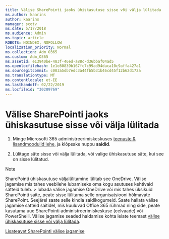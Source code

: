 ```yaml
---
title: Välise SharePointi jaoks ühiskasutuse sisse või välja lülitada
ms.author: kaarins
author: kaarins
manager: scotv
ms.date: 5/17/2018
ms.audience: Admin
ms.topic: article
ROBOTS: NOINDEX, NOFOLLOW
localization_priority: Normal
ms.collection: Adm_O365
ms.custom: Adm_O365
ms.assetid: e13940be-483f-46ed-a88c-d36bbaf04ad5
ms.openlocfilehash: 1e1e80839b167fc7c99ad94daca10c9affa427a1
ms.sourcegitcommit: c003a5db7edc3a44fb5b31b46cd45f12b62d172a
ms.translationtype: MT
ms.contentlocale: et-EE
ms.lasthandoff: 02/22/2019
ms.locfileid: "30209769"
---
```

# <a name="turn-external-sharing-on-or-off-for-sharepoint"></a>Välise SharePointi jaoks ühiskasutuse sisse või välja lülitada

1. Minge Microsofti 365 administreerimiskeskuses [teenuste &amp; lisandmoodulid lehe](https://portal.office.com/adminportal/home#/Settings/ServicesAndAddIns), ja klõpsake nuppu **saidid**.
    
2. Lülitage säte sisse või välja lülitada, või valige ühiskasutuse säte, kui see on sisse lülitatud.
    
> [!NOTE]
> SharePointi ühiskasutuse väljalülitamine lülitab see OneDrive. Välise jagamise mis tahes veebilehe lubamiseks oma kogu asutuses kehtivaid sätteid tuleb. > lubada välise jagamise OneDrive või mis tahes üksikuid SharePointi saite, peate sisse lülitama selle organisatsiooni hõlmavate SharePoint. Seejärel saate selle kindla saidikogumeid. Saate hallata välise jagamise sätteid saitidel, mis kuuluvad Office 365 rühmad ning side, peate kasutama uue SharePointi administreerimiskeskuse (eelvaade) või PowerShelli. Välise jagamise seaded haldamise kohta leiate teemast [välise ühiskasutuse sisse või välja lülitada](https://go.microsoft.com/fwlink/?linkid=866426). 
  
[Lisateavet SharePointi välise jagamise](https://go.microsoft.com/fwlink/?linkid=734908)
  

